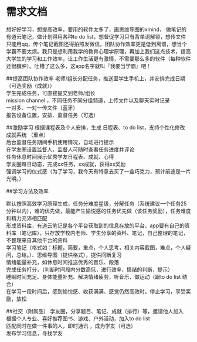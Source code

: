 # 需求文档


想好好学习，想提高效率，要用的软件太多了，画思维导图的xmind， 做笔记的有道云笔记，做计划得用各种to do list，想督促学习只有背单词解锁，想传文件只能用qq，传个笔记截图还得拍照发微信，团队协作效率更是低到离谱，想当个学霸不要太烦。我只是想利用我学的教育心理学原理，再加上我们这点技术，提高大学生的学习和工作效率，让工作生活更有激情，不需要那么多的软件（每种软件还很臃肿）。吐槽了这么多，这app名字就叫『我要当学霸』吧！

##提高团队协作效率
老师/组长分配任务，推送至学生手机上，并安排完成日期（可选奖励（成就））  
学生完成任务，可直接提交到老师/组长  
mission channel ，不同任务不同分组频道，上传文件以及聊天实时记录  
一对多、一对一传文件（蓝牙）  
报告设备位置，安排、监督任务（可选）  

##激励学习
根据课程表及个人安排，生成 日程表、to do list，支持个性化修改  
成就系统 （重点）  
后台监督任务期间手机使用情况，自动进行提示  
在学友圈设置监督人，监督人可随时查看任务进度并评论  
任务休息时间展示优秀学友日程表、成就、心得  
学友圈每日动态，完成xx任务，xx成就，获得xx奖励  
强调学习的仪式感（为了学习，我今天有特意去买了一盒巧克力，预计前途是一片光明。）  

##学习方法及效率

默认按照高效学习原理生成，任务分难度星级，分解任务（系统建议一个任务25分钟以内），难的优先做，最能产生愉悦感的任务优先做（该任务奖励），任务难度和精力充沛相匹配  
形成资料库，有道云笔记是各个平台获取到的信息存放的平台，app要有自己的资料库（笔记库），只存放学校内老师、学生分享的资料、笔记，自己整理的笔记，不整理来自其他平台的资料  
学习笔记（格式如：标题，简要，重点，个人思考，相关内容截图，难点，个人疑问，总结。）、思维导图（提供格式），提供间断复习  
情绪能量补充，如休息时间推送优秀的音乐、段落  
完成任务打分，（判断时间段内分数高低，进行效率、情绪的判断，提示）  
睡眠时间充足、身体能量补充、解决情绪疲劳，听音乐、做运动（跟to do list 结合）  
在学习一段时间后，感到愉悦感、收获满满、感觉仍然高效时，停止学习，享受奖励，放松

##社交（附属品）
学友圈，分享题目、笔记、成就（排行）等，邀请他人加入  
根据个人专业、喜好推荐图书、游戏、户外活动，加入to do list  
匹配同时在做一件事的人，即时通讯  ，成为学友（可选）  
发布学习信息，寻找学友  
